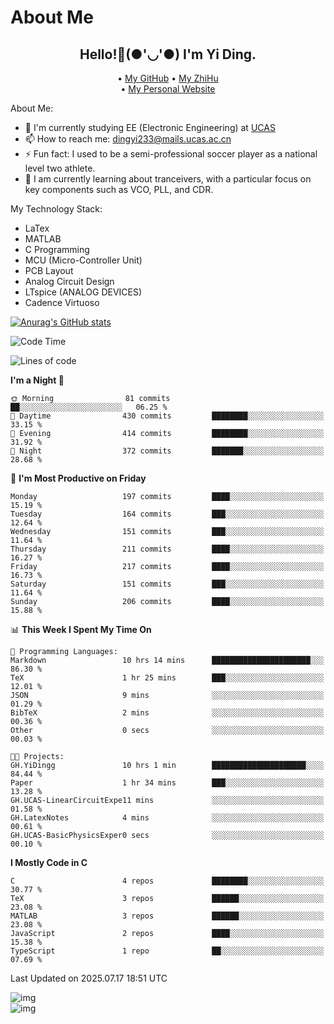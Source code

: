 # About Me

<h2 style="text-align:center;"> Hello!👋(●'◡'●) I'm Yi Ding.</h2>

<div style="text-align:center;">
  • <a href="https://github.com/YiDingg">My GitHub</a>
  • <a href="https://www.zhihu.com/people/YiDingg">My ZhiHu</a><br>
  • <a href="https://yidingg.github.io/YiDingg">My Personal Website</a><br>
</div>

About Me:
- 🔭 I'm currently studying EE (Electronic Engineering) at [UCAS](https://www.ucas.ac.cn/)
- 📫 How to reach me: dingyi233@mails.ucas.ac.cn
- ⚡ Fun fact: I used to be a semi-professional soccer player as a national level two athlete.
- 🌱 I am currently learning about tranceivers, with a particular focus on key components such as VCO, PLL, and CDR.

My Technology Stack: 
- LaTex
- MATLAB
- C Programming
- MCU (Micro-Controller Unit)
- PCB Layout
- Analog Circuit Design
- LTspice (ANALOG DEVICES)
- Cadence Virtuoso


[![Anurag's GitHub stats](https://github-readme-stats.vercel.app/api?username=YiDingg)](https://github.com/anuraghazra/github-readme-stats)

<!--START_SECTION:waka-->
![Code Time](http://img.shields.io/badge/Code%20Time-1%2C369%20hrs%2012%20mins-blue)

![Lines of code](https://img.shields.io/badge/From%20Hello%20World%20I%27ve%20Written-3.6%20million%20lines%20of%20code-blue)

**I'm a Night 🦉** 

```text
🌞 Morning                81 commits          ██░░░░░░░░░░░░░░░░░░░░░░░   06.25 % 
🌆 Daytime                430 commits         ████████░░░░░░░░░░░░░░░░░   33.15 % 
🌃 Evening                414 commits         ████████░░░░░░░░░░░░░░░░░   31.92 % 
🌙 Night                  372 commits         ███████░░░░░░░░░░░░░░░░░░   28.68 % 
```
📅 **I'm Most Productive on Friday** 

```text
Monday                   197 commits         ████░░░░░░░░░░░░░░░░░░░░░   15.19 % 
Tuesday                  164 commits         ███░░░░░░░░░░░░░░░░░░░░░░   12.64 % 
Wednesday                151 commits         ███░░░░░░░░░░░░░░░░░░░░░░   11.64 % 
Thursday                 211 commits         ████░░░░░░░░░░░░░░░░░░░░░   16.27 % 
Friday                   217 commits         ████░░░░░░░░░░░░░░░░░░░░░   16.73 % 
Saturday                 151 commits         ███░░░░░░░░░░░░░░░░░░░░░░   11.64 % 
Sunday                   206 commits         ████░░░░░░░░░░░░░░░░░░░░░   15.88 % 
```


📊 **This Week I Spent My Time On** 

```text
💬 Programming Languages: 
Markdown                 10 hrs 14 mins      ██████████████████████░░░   86.30 % 
TeX                      1 hr 25 mins        ███░░░░░░░░░░░░░░░░░░░░░░   12.01 % 
JSON                     9 mins              ░░░░░░░░░░░░░░░░░░░░░░░░░   01.29 % 
BibTeX                   2 mins              ░░░░░░░░░░░░░░░░░░░░░░░░░   00.36 % 
Other                    0 secs              ░░░░░░░░░░░░░░░░░░░░░░░░░   00.03 % 

🐱‍💻 Projects: 
GH.YiDingg               10 hrs 1 min        █████████████████████░░░░   84.44 % 
Paper                    1 hr 34 mins        ███░░░░░░░░░░░░░░░░░░░░░░   13.28 % 
GH.UCAS-LinearCircuitExpe11 mins             ░░░░░░░░░░░░░░░░░░░░░░░░░   01.58 % 
GH.LatexNotes            4 mins              ░░░░░░░░░░░░░░░░░░░░░░░░░   00.61 % 
GH.UCAS-BasicPhysicsExper0 secs              ░░░░░░░░░░░░░░░░░░░░░░░░░   00.10 % 
```

**I Mostly Code in C** 

```text
C                        4 repos             ████████░░░░░░░░░░░░░░░░░   30.77 % 
TeX                      3 repos             ██████░░░░░░░░░░░░░░░░░░░   23.08 % 
MATLAB                   3 repos             ██████░░░░░░░░░░░░░░░░░░░   23.08 % 
JavaScript               2 repos             ████░░░░░░░░░░░░░░░░░░░░░   15.38 % 
TypeScript               1 repo              ██░░░░░░░░░░░░░░░░░░░░░░░   07.69 % 
```




 Last Updated on 2025.07.17 18:51 UTC
<!--END_SECTION:waka-->

<!-- Coding activity over the last year -->
<div class='center'><img src='https://wakatime.com/share/@YiDingg/260601e0-8e46-41ab-9832-d4d0ae5fd0bd.svg' alt='img'/></div>

<!-- Languages over the last year -->
<div class='center'><img src='https://wakatime.com/share/@YiDingg/99546fa3-4cc3-4808-ab6e-13f38e27aba1.svg' alt='img'/></div>
